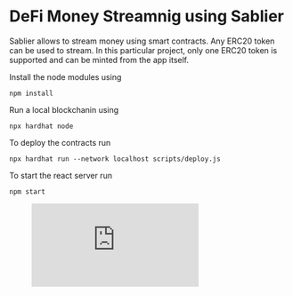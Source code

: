 # DeFi Money Streamnig using Sablier

Sablier allows to stream money using smart contracts. Any ERC20 token can be used to stream. In this particular project, only one ERC20 token is supported and can be minted from the app itself.

Install the node modules using 

```
npm install
```

Run a local blockchanin using 

```
npx hardhat node
```

To deploy the contracts run

```
npx hardhat run --network localhost scripts/deploy.js
```

To start the react server run

```
npm start
```

<figure class="video_container">
  <iframe src="https://www.youtube.com/watch?v=sYl4xG_7a4I" frameborder="0" allowfullscreen="true"> </iframe>
</figure>




